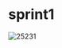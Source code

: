 # sprint1
![25231](https://github.com/nidakhan99/sprint1/assets/153353850/f7fcf995-e9a1-47b1-b083-c40d313a709d)

